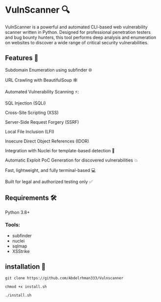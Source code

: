 # VulnScanner 🔍    
VulnScanner is a powerful and automated CLI-based web vulnerability scanner written in Python. Designed for professional penetration testers and bug bounty hunters, this tool performs deep analysis and enumeration on websites to discover a wide range of critical security vulnerabilities.

## Features 🚀
Subdomain Enumeration using subfinder 🌐

URL Crawling with BeautifulSoup 🕸️

Automated Vulnerability Scanning ⚡:

SQL Injection (SQLi)

Cross-Site Scripting (XSS)

Server-Side Request Forgery (SSRF)

Local File Inclusion (LFI)

Insecure Direct Object References (IDOR)

Integration with Nuclei for template-based detection 🧠

Automatic Exploit PoC Generation for discovered vulnerabilities 💥

Fast, lightweight, and fully terminal-based 💻

Built for legal and authorized testing only ✅

## Requirements 🛠️
Python 3.8+

### Tools:

- subfinder
- nuclei
- sqlmap
- XSStrike

## installation 👾
```
git clone https://github.com/Abdelrhman333/Vulnscanner
```
```
chmod +x install.sh
```
```
./install.sh
```



